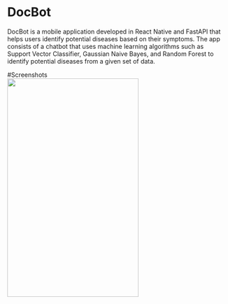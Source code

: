 # DocBot
DocBot is a mobile application developed in React Native and FastAPI that helps users identify potential diseases based on their symptoms. The app consists of a chatbot that uses machine learning algorithms such as Support Vector Classifier, Gaussian Naive Bayes, and Random Forest to identify potential diseases from a given set of data.

#Screenshots
<br>
<img src="https://github.com/Yash-Gajewar/DocBot/assets/65448232/bd653108-e554-42c3-abd9-ff4714f68c2a" width="300" height="500" />





